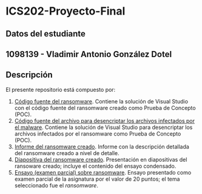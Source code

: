 # ICS202-Proyecto-Final
## Datos del estudiante
1098139 - Vladimir Antonio González Dotel
-----
## Descripción
El presente repositorio está compuesto por:
1. [Código fuente del ransomware](https://github.com/mrvladimir15/ICS202-Proyecto-Final/tree/main/Ransomware). Contiene la solución de Visual Studio con el código fuente del ransomware creado como Prueba de Concepto (POC).
2. [Código fuente del archivo para desencriptar los archivos infectados por el malware](https://github.com/mrvladimir15/ICS202-Proyecto-Final/tree/main/Decrypter). Contiene la solución de Visual Studio para desencriptar los archivos infectados por el ransomware como Prueba de Concepto (POC).
3. [Informe del ransomware creado](https://github.com/mrvladimir15/ICS202-Proyecto-Final/blob/main/ICS202-01%20-%20Informe%20proyecto%20final%20ransomware%20-%201098139%20-%20Vladimir%20González.pdf). Informe con la descripción detallada del ransomware creado a nivel de detalle.
4. [Diapositiva del ransomware creado](https://github.com/mrvladimir15/ICS202-Proyecto-Final/blob/main/ICS202-01%20-%20Presentación%20Proyecto%20Final%20-%201098139%20-%20Vladimir%20González.pdf). Presentación en diapositivas del ransoware creado; incluye el contenido del ensayo condensado.
5. [Ensayo (examen parcial) sobre ransomware](https://github.com/mrvladimir15/ICS202-Proyecto-Final/blob/main/ICS202-01%20-%20Ensayo%20Ransomware%20-%201098139%20-%20Vladimir%20González.pdf). Ensayo presentado como examen parcial de la asignatura por el valor de 20 puntos; el tema seleccionado fue el *ransomware*.
